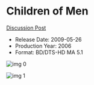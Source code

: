 # Children of Men

[Discussion Post](https://www.avsforum.com/threads/bass-eq-for-filtered-movies.2995212/post-56917692)

* Release Date: 2009-05-26
* Production Year: 2006
* Format: BD/DTS-HD MA 5.1

![img 0](https://i.imgur.com/erHzBAl.jpg)

![img 1](https://i.imgur.com/NAcfbud.png)

